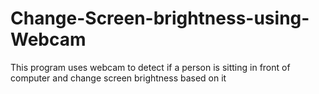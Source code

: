 # Change-Screen-brightness-using-Webcam
This program uses webcam to detect if a person is sitting in front of computer and change screen brightness based on it

